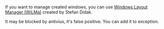 If you want to manage created windows, you can use [Windows Layout Manager (WiLMa)](http://www.stefandidak.com/wilma/) created by Stefan Didak.

It may be blocked by antivius, it's false positive. You can add it to exception.

